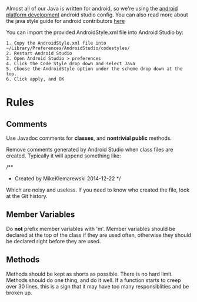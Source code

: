 Almost all of our Java is written for android, so we're using the [android platform development](https://github.com/android/platform_development) android studio config. You can also read more about the java style guide for android contributors [here](http://source.android.com/source/code-style.html)

You can import the provided AndroidStyle.xml file into Android Studio by:

    1. Copy the AndroidStyle.xml file into ~/Library/Preferences/AndroidStudio/codestyles/
    2. Restart Android Studio
    3. Open Android Studio > preferences
    4. Click the Code Style drop down and select Java
    5. Choose the AndroidStyle option under the scheme drop down at the top.
    6. Click apply, and OK


# Rules

## Comments

Use Javadoc comments for **classes**, and **nontrivial public** methods.

Remove comments generated by Android Studio when class files are created. Typically it will append something like:

/**
 * Created by MikeKlemarewski 2014-12-22
 */

Which are noisy and useless. If you need to know who created the file, look at the Git history.

## Member Variables
Do **not** prefix member variables with 'm'. Member variables should be declared at the top of the class if they are used often, otherwise they should be declared right before they are used.

## Methods
Methods should be kept as shorts as possible. There is no hard limit. Methods should do one thing, and do it well. If a function starts to creep over 30 lines, this is a sign that it may have too many responsiblities and be broken up.

